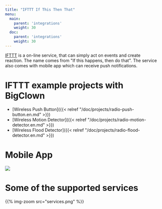 ```yaml
---
title: "IFTTT If This Then That"
menu:
  main:
    parent: 'integrations'
    weight: 30
  doc:
    parent: 'integrations'
    weight: 30
---
```


[IFTTT](https://ifttt.com/) is a on-line service, that can simply act on events and create reaction. The name comes from "If this happens, then do that". The service also comes with mobile app which can receive push notifications.

# IFTTT example projects with BigClown

  * [Wireless Push Button]({{< relref "/doc/projects/radio-push-button.en.md" >}})
  * [Wireless Motion Detector]({{< relref "/doc/projects/radio-motion-detector.en.md" >}})
  * [Wireless Flood Detector]({{< relref "/doc/projects/radio-flood-detector.en.md" >}})

# Mobile App

<img src="ifttt.jpg" />

# Some of the supported services

{{% img-zoom src="services.png" %}}
